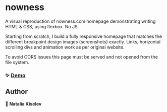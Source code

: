 # nowness
A visual reproduction of nowness.com homepage demonstrating writing HTML & CSS, using flexbox. No JS.

Starting from scratch, I build a fully responsive homepage that matches the different breakpoint design images (screenshots) exactly. Links, horizontal scrolling divs and animation work as per original website.

To avoid CORS issues this page must be served and not opened from the file system.

### ✨ [Demo](https://nowness-copy.netlify.app)

## Author

👤 **Natalia Kiselev**

